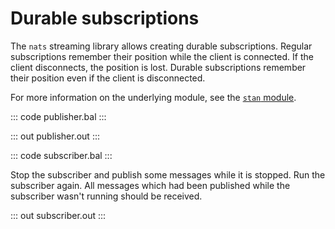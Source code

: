 # Durable subscriptions

The `nats` streaming library allows creating durable subscriptions.
Regular subscriptions remember their position while the client is connected. If the client
disconnects, the position is lost. Durable subscriptions
remember their position even if the client is disconnected.

For more information on the underlying module, 
see the [`stan` module](https://lib.ballerina.io/ballerinax/stan/latest).

::: code publisher.bal :::

::: out publisher.out :::

::: code subscriber.bal :::

Stop the subscriber and publish some messages while it is stopped.
Run the subscriber again.
All messages which had been published while the subscriber wasn't running should be received.

::: out subscriber.out :::
